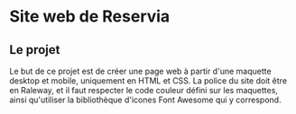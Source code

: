 # Site web de Reservia

## Le projet
Le but de ce projet est de créer une page web à partir d'une maquette desktop et mobile, uniquement en HTML et CSS. La police du site doit être en Raleway, et il faut respecter le code couleur défini sur les maquettes, ainsi qu'utiliser la bibliothèque d'icones Font Awesome qui y correspond.
